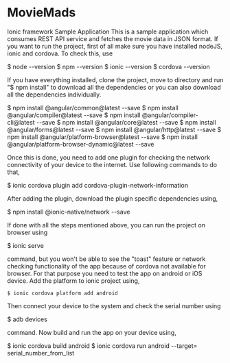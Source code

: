 # MovieMads
Ionic framework Sample Application
This is a sample application which consumes REST API service and fetches the movie data in JSON format. If you want to run the project, first of all make sure you have installed nodeJS, ionic and cordova. To check this, use
  
  $ node --version
  $ npm --version
  $ ionic --version
  $ cordova --version

If you have everything installed, clone the project, move to directory and run "$ npm install" to download all the dependencies or you can also download all the dependencies individually.
  
  $ npm install @angular/common@latest --save
  $ npm install @angular/compiler@latest --save
  $ npm install @angular/compiler-cli@latest --save
  $ npm install @angular/core@latest --save
  $ npm install @angular/forms@latest --save
  $ npm install @angular/http@latest --save
  $ npm install @angular/platform-browser@latest --save
  $ npm install @angular/platform-browser-dynamic@latest --save

Once this is done, you need to add one plugin for checking the network connectivity of your device to the internet. Use following commands to do that,

  $ ionic cordova plugin add cordova-plugin-network-information

After adding the plugin, download the plugin specific dependencies using,
  
  $ npm install @ionic-native/network --save
  
If done with all the steps mentioned above, you can run the project on browser using

  $ ionic serve
  
command, but you won't be able to see the "toast" feature or network checking functionality of the app because of cordova not available for browser. For that purpose you need to test the app on android or iOS device.
Add the platform to ionic project using,
  
    $ ionic cordova platform add android

Then connect your device to the system and check the serial number using
  
  $ adb devices
  
command. Now build and run the app on your device using,

  $ ionic cordova build android
  $ ionic cordova run android --target= serial_number_from_list
  
